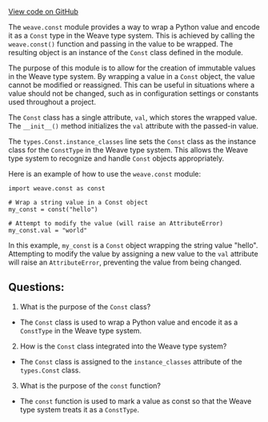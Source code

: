 [View code on GitHub](https://github.com/wandb/weave/weave/val_const.py)

The `weave.const` module provides a way to wrap a Python value and encode it as a `Const` type in the Weave type system. This is achieved by calling the `weave.const()` function and passing in the value to be wrapped. The resulting object is an instance of the `Const` class defined in the module.

The purpose of this module is to allow for the creation of immutable values in the Weave type system. By wrapping a value in a `Const` object, the value cannot be modified or reassigned. This can be useful in situations where a value should not be changed, such as in configuration settings or constants used throughout a project.

The `Const` class has a single attribute, `val`, which stores the wrapped value. The `__init__()` method initializes the `val` attribute with the passed-in value.

The `types.Const.instance_classes` line sets the `Const` class as the instance class for the `ConstType` in the Weave type system. This allows the Weave type system to recognize and handle `Const` objects appropriately.

Here is an example of how to use the `weave.const` module:

```
import weave.const as const

# Wrap a string value in a Const object
my_const = const("hello")

# Attempt to modify the value (will raise an AttributeError)
my_const.val = "world"
```

In this example, `my_const` is a `Const` object wrapping the string value "hello". Attempting to modify the value by assigning a new value to the `val` attribute will raise an `AttributeError`, preventing the value from being changed.
## Questions: 
 1. What is the purpose of the `Const` class?
- The `Const` class is used to wrap a Python value and encode it as a `ConstType` in the Weave type system.

2. How is the `Const` class integrated into the Weave type system?
- The `Const` class is assigned to the `instance_classes` attribute of the `types.Const` class.

3. What is the purpose of the `const` function?
- The `const` function is used to mark a value as const so that the Weave type system treats it as a `ConstType`.
